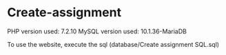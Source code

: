 # Create-assignment

PHP version used: 7.2.10
MySQL version used: 10.1.36-MariaDB

To use the website, execute the sql (database/Create assignment SQL.sql)
